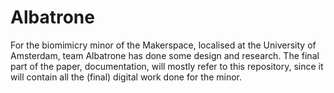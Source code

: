 # Albatrone

For the biomimicry minor of the Makerspace, localised at the University of Amsterdam, team Albatrone has done some design and research. The final part of the paper, documentation, will mostly refer to this repository, since it will contain all the (final) digital work done for the minor.
